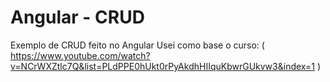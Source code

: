 # Angular - CRUD

Exemplo de CRUD feito no Angular
Usei como base o curso: ( https://www.youtube.com/watch?v=NCrWXZtlc7Q&list=PLdPPE0hUkt0rPyAkdhHIIquKbwrGUkvw3&index=1 )
